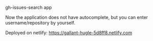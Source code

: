 gh-issues-search app 

Now the application does not have autocomplete, but you can enter username/repository by yourself.

Deployed on netlify: https://gallant-hugle-5d8ff8.netlify.com
